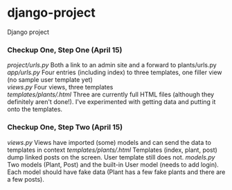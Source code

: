 # django-project
Django project

### Checkup One, Step One (April 15)
*project/urls.py* Both a link to an admin site and a forward to plants/urls.py <br />
*app/urls.py* Four entries (including index) to three templates, one filler view (no sample user template yet) <br />
*views.py* Four views, three templates <br />
*templates/plants/.html* Three are currently full HTML files (although they definitely aren't done!). I've experimented with getting data and putting it onto the templates.

### Checkup One, Step Two (April 15)
*views.py* Views have imported (some) models and can send the data to templates in context
*templates/plants/.html* Templates (index, plant, post) dump linked posts on the screen. User template still does not.
*models.py* Two models (Plant, Post) and the built-in User model (needs to add login). Each model should have fake data (Plant has a few fake plants and there are a few posts).